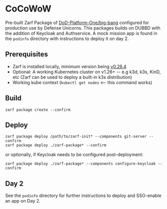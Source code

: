 # CoCoWoW

Pre-built Zarf Package of [DoD-Platform-One/big-bang](https://github.com/DoD-Platform-One/big-bang) configured for production use by Defense Unicorns.
This packages builds on DUBBD with the addition of Keycloak and Authservice. A mock mission app is found in the `podinfo`
directory with instructions to deploy it on day 2.


## Prerequisites

- Zarf is installed locally, minimum version being [v0.26.4](https://github.com/defenseunicorns/zarf/releases/tag/v0.26.4)
- Optional: A working Kubernetes cluster on v1.26+ -- e.g k3d, k3s, KinD, etc (Zarf can be used to deploy a built-in k3s distribution)
- Working kube context (`kubectl get nodes` <-- this command works)


## Build

```
zarf package create --confirm
```

## Deploy
```
zarf package deploy /path/to/zarf-init* --components git-server --confirm
zarf package deploy ./zarf-package* --confirm
```

or optionally, if Keycloak needs to be configured post-deployment:
```
zarf package deploy ./zarf-package* --components configure-keycloak --confirm

```

## Day 2
See the `podinfo` directory for further instructions to deploy and SSO-enable an app on Day 2.
